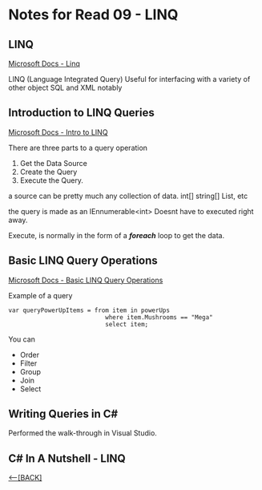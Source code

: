 # Notes for Read 09 - LINQ

## LINQ
[Microsoft Docs - Linq](https://docs.microsoft.com/en-us/dotnet/csharp/programming-guide/concepts/linq/)

LINQ (Language Integrated Query) 
Useful for interfacing with a variety of other object
SQL and XML notably

## Introduction to LINQ Queries
[Microsoft Docs - Intro to LINQ](https://docs.microsoft.com/en-us/dotnet/csharp/programming-guide/concepts/linq/introduction-to-linq-queries)

There are three parts to a query operation

1. Get the Data Source
2. Create the Query
3. Execute the Query.

a source can be pretty much any collection of data.  int[] string[] List, etc

the query is made as an IEnnumerable&lt;int&gt; Doesnt have to executed right away.

Execute, is normally in the form of a ***foreach*** loop to get the data.

## Basic LINQ Query Operations
[Microsoft Docs - Basic LINQ Query Operations](https://docs.microsoft.com/en-us/dotnet/csharp/programming-guide/concepts/linq/basic-linq-query-operations)

Example of a query
```
var queryPowerUpItems = from item in powerUps
                           where item.Mushrooms == "Mega"
                           select item;
```

You can 
+ Order
+ Filter
+ Group
+ Join
+ Select

## Writing Queries in C#

Performed the walk-through in Visual Studio.

## C# In A Nutshell - LINQ



[&lt;--&#91;BACK&#93;](/README.md)